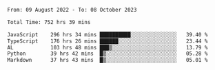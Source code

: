
<!--START_SECTION:waka-->

```txt
From: 09 August 2022 - To: 08 October 2023

Total Time: 752 hrs 39 mins

JavaScript    296 hrs 34 mins ██████████░░░░░░░░░░░░░░░   39.40 %
TypeScript    176 hrs 26 mins ██████░░░░░░░░░░░░░░░░░░░   23.44 %
AL            103 hrs 48 mins ███▒░░░░░░░░░░░░░░░░░░░░░   13.79 %
Python        39 hrs 42 mins  █▒░░░░░░░░░░░░░░░░░░░░░░░   05.28 %
Markdown      37 hrs 43 mins  █▒░░░░░░░░░░░░░░░░░░░░░░░   05.01 %
```

<!--END_SECTION:waka-->











